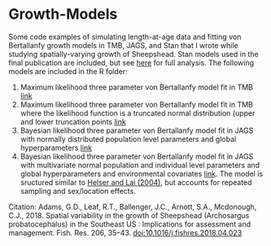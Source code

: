 # Growth-Models
Some code examples of simulating length-at-age data and fitting von Bertallanfy growth models in TMB, JAGS, and Stan that I wrote while studying spatially-varying growth of Sheepshead. Stan models used in the final publication are included, but see [here](https://github.com/grantdadams/Spatial-Growth-Models) for full analysis. The following models are included in the R folder:

1. Maximum likelihood three parameter von Bertallanfy model fit in TMB [link](https://github.com/grantdadams/Growth-Models/blob/master/R/von_Bertalanffy_growth_TMB.R)
2. Maximum likelihood three parameter von Bertallanfy model fit in TMB where the likelihood function is a truncated normal distribution (upper and lower truncation points [link](https://github.com/grantdadams/Growth-Models/blob/master/R/Truncated_von_Bertalanffy_growth_TMB.R)
3. Bayesian likelihood three parameter von Bertallanfy model fit in JAGS with normally distributed population level parameters and global hyperparameters [link](https://github.com/grantdadams/Growth-Models/blob/master/R/Hierarchical_growth_model_JAGS.R)
4. Bayesian likelihood three parameter von Bertallanfy model fit in JAGS with multivariate normal population and individual level parameters and global hyperparameters and environmental covariates [link](https://github.com/grantdadams/Growth-Models/blob/master/R/Hierarchical_growth_model_JAGS.R). The model is sructured similar to [Helser and Lai (2004)](https://www.sciencedirect.com/science/article/pii/S0304380004001577), but accounts for repeated sampling and sex/location effects.

Citation:
Adams, G.D., Leaf, R.T., Ballenger, J.C., Arnott, S.A., Mcdonough, C.J., 2018. Spatial variability in the growth of Sheepshead (Archosargus probatocephalus) in the Southeast US : Implications for assessment and management. Fish. Res. 206, 35–43. [doi:10.1016/j.fishres.2018.04.023](https://www.sciencedirect.com/science/article/abs/pii/S0165783618301279)
